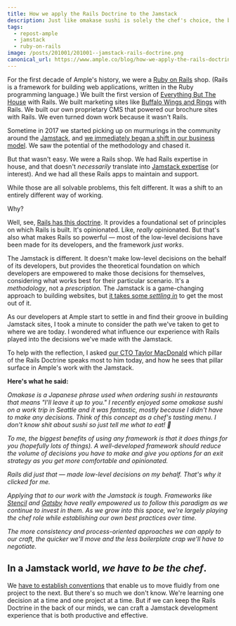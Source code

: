 ```yaml
---
title: How we apply the Rails Doctrine to the Jamstack
description: Just like omakase sushi is solely the chef's choice, the biggest benefit to any framework is when it makes (good) decisions for you.
tags:
  - repost-ample
  - jamstack
  - ruby-on-rails
image: /posts/201001/201001--jamstack-rails-doctrine.png
canonical_url: https://www.ample.co/blog/how-we-apply-the-rails-doctrine-to-the-jamstack
---
```


For the first decade of Ample's history, we were a [Ruby on Rails](https://rubyonrails.org/) shop. (Rails is a framework for building web applications, written in the Ruby programming language.) We built the first version of [Everything But The House](https://www.ebth.com/) with Rails. We built marketing sites like [Buffalo Wings and Rings](https://www.buffalowingsandrings.com/) with Rails. We built our own proprietary CMS that powered our brochure sites with Rails. We even turned down work because it wasn't Rails.

Sometime in 2017 we started picking up on murmurings in the community around the [Jamstack](https://www.helloample.com/jamstack), and [we immediately began a shift in our business model](https://www.helloample.com/blog/top-4-reasons-we-use-jamstack). We saw the potential of the methodology and chased it.

But that wasn't easy. We were a Rails shop. We had Rails expertise in house, and that doesn't _necessarily_ translate into [Jamstack expertise](https://cobwwweb.com/wtf-is-jamstack) (or interest). And we had all these Rails apps to maintain and support.

While those are all solvable problems, this felt different. It was a shift to an entirely different way of working.

Why?

Well, see, [Rails has this doctrine](https://rubyonrails.org/doctrine/). It provides a foundational set of principles on which Rails is built. It's opinionated. Like, _really_ opinionated. But that's also what makes Rails so powerful — most of the low-level decisions have been made for its developers, and the framework _just works_.

The Jamstack is different. It doesn't make low-level decisions on the behalf of its developers, but provides the theoretical foundation on which developers are empowered to make those decisions for themselves, considering what works best for their particular scenario. It's a _methodology_, not a _prescription._ The Jamstack is a game-changing approach to building websites, but [it takes some _settling in_](https://www.helloample.com/blog/settling-down-in-a-jamstack-world) to get the most out of it.

As our developers at Ample start to settle in and find their groove in building Jamstack sites, I took a minute to consider the path we've taken to get to where we are today. I wondered what influence our experience with Rails played into the decisions we've made with the Jamstack.

To help with the reflection, I asked [our CTO Taylor MacDonald](https://www.helloample.com/blog-authors/taylor-macdonald) which pillar of the Rails Doctrine speaks most to him today, and how he sees that pillar surface in Ample's work with the Jamstack.

**Here's what he said:**

_Omakase is a Japanese phrase used when ordering sushi in restaurants that means "I'll leave it up to you." I recently enjoyed some omakase sushi on a work trip in Seattle and it was fantastic, mostly because I didn't have to make any decisions. Think of this concept as a chef's tasting menu. I don't know shit about sushi so just tell me what to eat! 🍣_

_To me, the biggest benefits of using any framework is that it does things for you (hopefully lots of things). A well-developed framework should reduce the volume of decisions you have to make and give you options for an exit strategy as you get more comfortable and opinionated._

_Rails did just that — made low-level decisions on my behalf. That's why it clicked for me._

_Applying that to our work with the Jamstack is tough. Frameworks like_ [_Stencil_](https://stenciljs.com/) _and_ [_Gatsby_](https://www.gatsbyjs.org/) _have really empowered us to follow this paradigm as we continue to invest in them. As we grow into this space, we're largely playing the chef role while establishing our own best practices over time._

_The more consistency and process-oriented approaches we can apply to our craft, the quicker we'll move and the less boilerplate crap we'll have to negotiate._

## In a Jamstack world, _we have to be the chef_.

We [have to establish conventions](https://cobwwweb.com/build-jamstack-sites-faster-with-conventional-tooling) that enable us to move fluidly from one project to the next. But there's so much we don't know. We're learning one decision at a time and one project at a time. But if we can keep the Rails Doctrine in the back of our minds, we can craft a Jamstack development experience that is both productive and effective.
